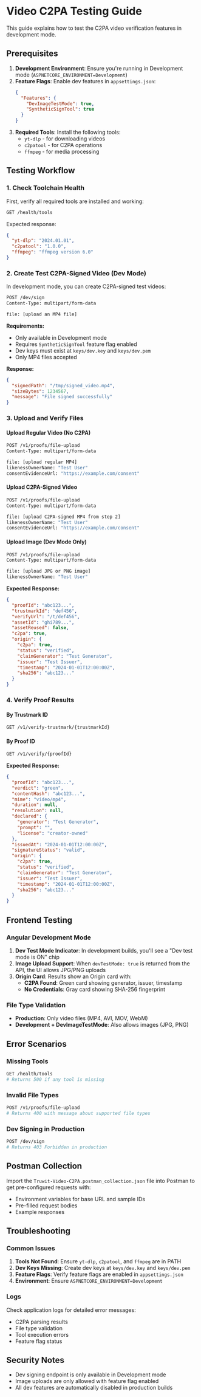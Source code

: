 # Video C2PA Testing Guide

This guide explains how to test the C2PA video verification features in development mode.

## Prerequisites

1. **Development Environment**: Ensure you're running in Development mode (`ASPNETCORE_ENVIRONMENT=Development`)
2. **Feature Flags**: Enable dev features in `appsettings.json`:
   ```json
   {
     "Features": {
       "DevImageTestMode": true,
       "SyntheticSignTool": true
     }
   }
   ```
3. **Required Tools**: Install the following tools:
   - `yt-dlp` - for downloading videos
   - `c2patool` - for C2PA operations
   - `ffmpeg` - for media processing

## Testing Workflow

### 1. Check Toolchain Health

First, verify all required tools are installed and working:

```bash
GET /health/tools
```

Expected response:
```json
{
  "yt-dlp": "2024.01.01",
  "c2patool": "1.0.0",
  "ffmpeg": "ffmpeg version 6.0"
}
```

### 2. Create Test C2PA-Signed Video (Dev Mode)

In development mode, you can create C2PA-signed test videos:

```bash
POST /dev/sign
Content-Type: multipart/form-data

file: [upload an MP4 file]
```

**Requirements:**
- Only available in Development mode
- Requires `SyntheticSignTool` feature flag enabled
- Dev keys must exist at `keys/dev.key` and `keys/dev.pem`
- Only MP4 files accepted

**Response:**
```json
{
  "signedPath": "/tmp/signed_video.mp4",
  "sizeBytes": 1234567,
  "message": "File signed successfully"
}
```

### 3. Upload and Verify Files

#### Upload Regular Video (No C2PA)
```bash
POST /v1/proofs/file-upload
Content-Type: multipart/form-data

file: [upload regular MP4]
likenessOwnerName: "Test User"
consentEvidenceUrl: "https://example.com/consent"
```

#### Upload C2PA-Signed Video
```bash
POST /v1/proofs/file-upload
Content-Type: multipart/form-data

file: [upload C2PA-signed MP4 from step 2]
likenessOwnerName: "Test User"
consentEvidenceUrl: "https://example.com/consent"
```

#### Upload Image (Dev Mode Only)
```bash
POST /v1/proofs/file-upload
Content-Type: multipart/form-data

file: [upload JPG or PNG image]
likenessOwnerName: "Test User"
```

**Expected Response:**
```json
{
  "proofId": "abc123...",
  "trustmarkId": "def456",
  "verifyUrl": "/t/def456",
  "assetId": "ghi789...",
  "assetReused": false,
  "c2pa": true,
  "origin": {
    "c2pa": true,
    "status": "verified",
    "claimGenerator": "Test Generator",
    "issuer": "Test Issuer",
    "timestamp": "2024-01-01T12:00:00Z",
    "sha256": "abc123..."
  }
}
```

### 4. Verify Proof Results

#### By Trustmark ID
```bash
GET /v1/verify-trustmark/{trustmarkId}
```

#### By Proof ID
```bash
GET /v1/verify/{proofId}
```

**Expected Response:**
```json
{
  "proofId": "abc123...",
  "verdict": "green",
  "contentHash": "abc123...",
  "mime": "video/mp4",
  "duration": null,
  "resolution": null,
  "declared": {
    "generator": "Test Generator",
    "prompt": "",
    "license": "creator-owned"
  },
  "issuedAt": "2024-01-01T12:00:00Z",
  "signatureStatus": "valid",
  "origin": {
    "c2pa": true,
    "status": "verified",
    "claimGenerator": "Test Generator",
    "issuer": "Test Issuer",
    "timestamp": "2024-01-01T12:00:00Z",
    "sha256": "abc123..."
  }
}
```

## Frontend Testing

### Angular Development Mode

1. **Dev Test Mode Indicator**: In development builds, you'll see a "Dev test mode is ON" chip
2. **Image Upload Support**: When `devTestMode: true` is returned from the API, the UI allows JPG/PNG uploads
3. **Origin Card**: Results show an Origin card with:
   - **C2PA Found**: Green card showing generator, issuer, timestamp
   - **No Credentials**: Gray card showing SHA-256 fingerprint

### File Type Validation

- **Production**: Only video files (MP4, AVI, MOV, WebM)
- **Development + DevImageTestMode**: Also allows images (JPG, PNG)

## Error Scenarios

### Missing Tools
```bash
GET /health/tools
# Returns 500 if any tool is missing
```

### Invalid File Types
```bash
POST /v1/proofs/file-upload
# Returns 400 with message about supported file types
```

### Dev Signing in Production
```bash
POST /dev/sign
# Returns 403 Forbidden in production
```

## Postman Collection

Import the `Truwit-Video-C2PA.postman_collection.json` file into Postman to get pre-configured requests with:

- Environment variables for base URL and sample IDs
- Pre-filled request bodies
- Example responses

## Troubleshooting

### Common Issues

1. **Tools Not Found**: Ensure `yt-dlp`, `c2patool`, and `ffmpeg` are in PATH
2. **Dev Keys Missing**: Create dev keys at `keys/dev.key` and `keys/dev.pem`
3. **Feature Flags**: Verify feature flags are enabled in `appsettings.json`
4. **Environment**: Ensure `ASPNETCORE_ENVIRONMENT=Development`

### Logs

Check application logs for detailed error messages:
- C2PA parsing results
- File type validation
- Tool execution errors
- Feature flag status

## Security Notes

- Dev signing endpoint is only available in Development mode
- Image uploads are only allowed with feature flag enabled
- All dev features are automatically disabled in production builds
